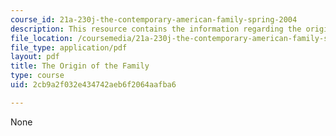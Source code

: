 ```yaml
---
course_id: 21a-230j-the-contemporary-american-family-spring-2004
description: This resource contains the information regarding the origin of the family.
file_location: /coursemedia/21a-230j-the-contemporary-american-family-spring-2004/2cb9a2f032e434742aeb6f2064aafba6_MIT21A_230JS04_2sklnik.pdf
file_type: application/pdf
layout: pdf
title: The Origin of the Family
type: course
uid: 2cb9a2f032e434742aeb6f2064aafba6

---
```

None